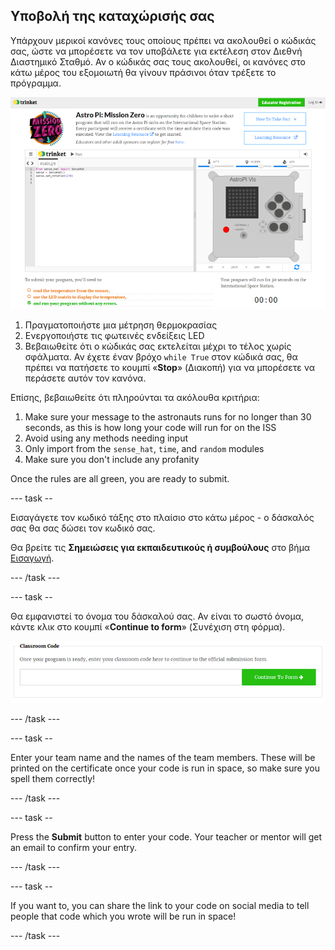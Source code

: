 ## Υποβολή της καταχώρισής σας

Υπάρχουν μερικοί κανόνες τους οποίους πρέπει να ακολουθεί ο κώδικάς σας, ώστε να μπορέσετε να τον υποβάλετε για εκτέλεση στον Διεθνή Διαστημικό Σταθμό. Αν ο κώδικάς σας τους ακολουθεί, οι κανόνες στο κάτω μέρος του εξομοιωτή θα γίνουν πράσινοι όταν τρέξετε το πρόγραμμα.

![Επικύρωση](images/validation.png)

1. Πραγματοποιήστε μια μέτρηση θερμοκρασίας
2. Ενεργοποιήστε τις φωτεινές ενδείξεις LED
3. Βεβαιωθείτε ότι ο κώδικάς σας εκτελείται μέχρι το τέλος χωρίς σφάλματα. Αν έχετε έναν βρόχο `while True` στον κώδικά σας, θα πρέπει να πατήσετε το κουμπί «**Stop**» (Διακοπή) για να μπορέσετε να περάσετε αυτόν τον κανόνα.

Επίσης, βεβαιωθείτε ότι πληρούνται τα ακόλουθα κριτήρια:

1. Make sure your message to the astronauts runs for no longer than 30 seconds, as this is how long your code will run for on the ISS
2. Avoid using any methods needing input
3. Only import from the `sense_hat`, `time`, and `random` modules
4. Make sure you don't include any profanity

Once the rules are all green, you are ready to submit.

\--- task --

Εισαγάγετε τον κωδικό τάξης στο πλαίσιο στο κάτω μέρος - ο δάσκαλός σας θα σας δώσει τον κωδικό σας.

Θα βρείτε τις **Σημειώσεις για εκπαιδευτικούς ή συμβούλους** στο βήμα [Εισαγωγή](https://projects.raspberrypi.org/en/projects/astro-pi-mission-zero/1).

\--- /task \---

\--- task --

Θα εμφανιστεί το όνομα του δάσκαλού σας. Αν είναι το σωστό όνομα, κάντε κλικ στο κουμπί «**Continue to form**» (Συνέχιση στη φόρμα).

![Συνέχιση στη φόρμα](images/continue-to-form.png)

\--- /task \---

\--- task --

Enter your team name and the names of the team members. These will be printed on the certificate once your code is run in space, so make sure you spell them correctly!

\--- /task \---

\--- task --

Press the **Submit** button to enter your code. Your teacher or mentor will get an email to confirm your entry.

\--- /task \---

\--- task --

If you want to, you can share the link to your code on social media to tell people that code which you wrote will be run in space!

\--- /task \---
